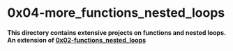 # 0x04-more_functions_nested_loops

#### This directory contains extensive projects on functions and nested loops. An extension of [0x02-functions_nested_loops](https://github.com/sedoobitto/software_engineering_tut/tree/master/low_level_programming/0x02-functions_nested_loops)
